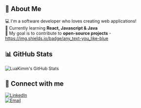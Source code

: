## 🚀 About Me  
💻 I'm a software developer who loves creating web applications!  
🌱 Currently learning **React, Javascript & Java**  
🎯 My goal is to contribute to **open-source projects**  - https://img.shields.io/badge/any_text-you_like-blue

## 📊 GitHub Stats  
![LuaKimm's GitHub Stats](https://github-readme-stats.vercel.app/api?username=LuaKimm&show_icons=true&theme=radical)

## 🔗 Connect with me  
[![LinkedIn](https://img.shields.io/badge/LinkedIn-blue?logo=linkedin)](https://www.linkedin.com/in/your-profile)  
[![Email](https://img.shields.io/badge/Email-red?logo=gmail)](mailto:alstjs7799@naver.com)
